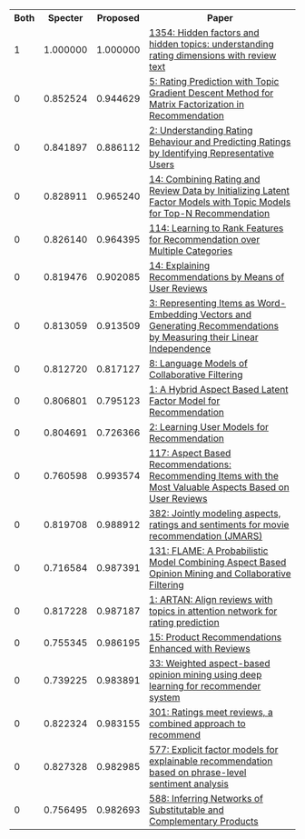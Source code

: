 <html><table><tr>
<th>Both</th>
<th>Specter</th>
<th>Proposed</th>
<th>Paper</th>
</tr>
<tr>
<td>1</td>
<td>1.000000</td>
<td>1.000000</td>
<td><a href="https://www.semanticscholar.org/paper/665f89a20b05472d82df0a12f2dd63e8fcc4f3ea">1354: Hidden factors and hidden topics: understanding rating dimensions with review text</a></td>
</tr>
<tr>
<td>0</td>
<td>0.852524</td>
<td>0.944629</td>
<td><a href="https://www.semanticscholar.org/paper/15f45d718d940db82b44b8a1d04bff68838b075f">5: Rating Prediction with Topic Gradient Descent Method for Matrix Factorization in Recommendation</a></td>
</tr>
<tr>
<td>0</td>
<td>0.841897</td>
<td>0.886112</td>
<td><a href="https://www.semanticscholar.org/paper/dc698c3d80bc05159abb010a5d459a1ca0961b07">2: Understanding Rating Behaviour and Predicting Ratings by Identifying Representative Users</a></td>
</tr>
<tr>
<td>0</td>
<td>0.828911</td>
<td>0.965240</td>
<td><a href="https://www.semanticscholar.org/paper/534a9a0f245cfac59b5ccf62cc0a3799b0321887">14: Combining Rating and Review Data by Initializing Latent Factor Models with Topic Models for Top-N Recommendation</a></td>
</tr>
<tr>
<td>0</td>
<td>0.826140</td>
<td>0.964395</td>
<td><a href="https://www.semanticscholar.org/paper/4eb69937ca078b66de5ec108990f092c289cee8d">114: Learning to Rank Features for Recommendation over Multiple Categories</a></td>
</tr>
<tr>
<td>0</td>
<td>0.819476</td>
<td>0.902085</td>
<td><a href="https://www.semanticscholar.org/paper/0c6d4ba6a9e3bf0f64f7c671a8c5f2a94cfc7f19">14: Explaining Recommendations by Means of User Reviews</a></td>
</tr>
<tr>
<td>0</td>
<td>0.813059</td>
<td>0.913509</td>
<td><a href="https://www.semanticscholar.org/paper/ab3dad5f861453d373ac3ffdef2c5c7fca5bd450">3: Representing Items as Word-Embedding Vectors and Generating Recommendations by Measuring their Linear Independence</a></td>
</tr>
<tr>
<td>0</td>
<td>0.812720</td>
<td>0.817127</td>
<td><a href="https://www.semanticscholar.org/paper/ff5b35f0b139827629c9a996168d23db79ef3510">8: Language Models of Collaborative Filtering</a></td>
</tr>
<tr>
<td>0</td>
<td>0.806801</td>
<td>0.795123</td>
<td><a href="https://www.semanticscholar.org/paper/44b46e7eb4ba7d568cc0bd7225a28332efe59e47">1: A Hybrid Aspect Based Latent Factor Model for Recommendation</a></td>
</tr>
<tr>
<td>0</td>
<td>0.804691</td>
<td>0.726366</td>
<td><a href="https://www.semanticscholar.org/paper/33733f1299ba7c6a58db8dd472da6e070352e155">2: Learning User Models for Recommendation</a></td>
</tr>
<tr>
<td>0</td>
<td>0.760598</td>
<td>0.993574</td>
<td><a href="https://www.semanticscholar.org/paper/69fbb90ef9aeedc588193e593387e040621b825d">117: Aspect Based Recommendations: Recommending Items with the Most Valuable Aspects Based on User Reviews</a></td>
</tr>
<tr>
<td>0</td>
<td>0.819708</td>
<td>0.988912</td>
<td><a href="https://www.semanticscholar.org/paper/8f6692cada592a28f30530550a27f7afaf732a88">382: Jointly modeling aspects, ratings and sentiments for movie recommendation (JMARS)</a></td>
</tr>
<tr>
<td>0</td>
<td>0.716584</td>
<td>0.987391</td>
<td><a href="https://www.semanticscholar.org/paper/53fbf1d6f78811762e79a9a7761807e553437299">131: FLAME: A Probabilistic Model Combining Aspect Based Opinion Mining and Collaborative Filtering</a></td>
</tr>
<tr>
<td>0</td>
<td>0.817228</td>
<td>0.987187</td>
<td><a href="https://www.semanticscholar.org/paper/01b101a9c14cf7a5aac6e11bbc2da49bf4da8a33">1: ARTAN: Align reviews with topics in attention network for rating prediction</a></td>
</tr>
<tr>
<td>0</td>
<td>0.755345</td>
<td>0.986195</td>
<td><a href="https://www.semanticscholar.org/paper/6cd4445bd73138e050010c5a9f015a282a2d9787">15: Product Recommendations Enhanced with Reviews</a></td>
</tr>
<tr>
<td>0</td>
<td>0.739225</td>
<td>0.983891</td>
<td><a href="https://www.semanticscholar.org/paper/f50de0847db6791171498db1006874bfc8ed2fe2">33: Weighted aspect-based opinion mining using deep learning for recommender system</a></td>
</tr>
<tr>
<td>0</td>
<td>0.822324</td>
<td>0.983155</td>
<td><a href="https://www.semanticscholar.org/paper/7a9a19bf8205bac4b6e374ce46ce4cc14969dce9">301: Ratings meet reviews, a combined approach to recommend</a></td>
</tr>
<tr>
<td>0</td>
<td>0.827328</td>
<td>0.982985</td>
<td><a href="https://www.semanticscholar.org/paper/9d35828c765d1f8669b0789fda8074344c397ac0">577: Explicit factor models for explainable recommendation based on phrase-level sentiment analysis</a></td>
</tr>
<tr>
<td>0</td>
<td>0.756495</td>
<td>0.982693</td>
<td><a href="https://www.semanticscholar.org/paper/6505a9bd862fafcde0315a87695c504ced6c7df6">588: Inferring Networks of Substitutable and Complementary Products</a></td>
</tr>
</table></html>
